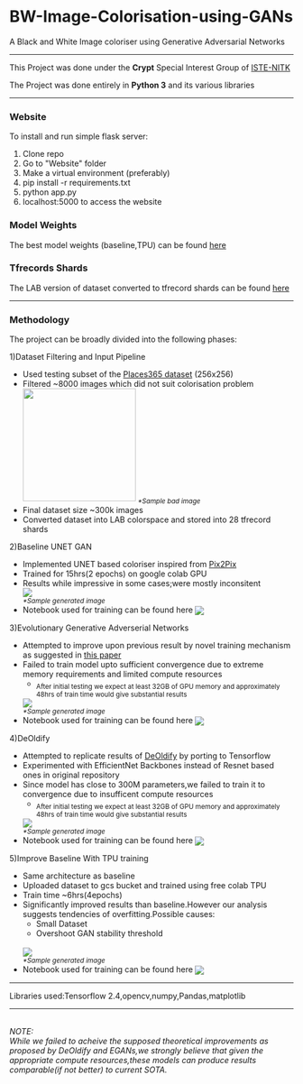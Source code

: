 # BW-Image-Colorisation-using-GANs
A Black and White Image coloriser using Generative Adversarial Networks

---
This Project was done under the <b>Crypt</b> Special Interest Group of <a href="https://iste.nitk.ac.in/">ISTE-NITK</a>

The Project was done entirely in <b>Python 3</b> and its various libraries<br>

---

### Website
To install and run simple flask server: 
1. Clone repo
2. Go to "Website" folder
3. Make a virtual environment (preferably) 
4. pip install -r requirements.txt
5. python app.py
6. localhost:5000 to access the website


### Model Weights
The best model weights (baseline,TPU) can be found [here](https://drive.google.com/drive/folders/1IG-QujUxtU7e56dDVic_-bWz6uBg1Uci?usp=sharing)

### Tfrecords Shards
The LAB version of dataset converted to tfrecord shards can be found [here](https://drive.google.com/drive/folders/1-vCQPdLhQwfge3WjYsal9jt6-Y_FwCux?usp=sharing)

---
### Methodology
The project can be broadly divided into the following phases:
<dl>
  <dt>1)Dataset Filtering and Input Pipeline</dt>
  <ul>
    <li>Used testing subset of the <a href="http://places2.csail.mit.edu/download.html">Places365 dataset</a> (256x256)</li>
    <li>Filtered ~8000 images which did not suit colorisation problem</li>
    <div>
    <img src="https://i.redd.it/koss642o8en61.jpg" width=200px>
      <sub> <em>*Sample bad image</em> </sub>
    </div>
    <li>Final dataset size ~300k images</li>
    <li>Converted dataset into LAB colorspace and stored into 28 tfrecord shards</li>
    
  </ul>
  
  <dt>2)Baseline UNET GAN</dt>
  <ul>
    <li>Implemented UNET based coloriser inspired from <a href="https://phillipi.github.io/pix2pix/">Pix2Pix</a></li>
    <li>Trained for 15hrs(2 epochs) on google colab GPU</li>
    <li>Results while impressive in some cases;were mostly inconsitent</li>
  <div>
  <img src="https://i.redd.it/4mxf9ne3ben61.jpg"><br>
    <sub> <em>*Sample generated image</em> </sub>
  </div>
  <li>Notebook used for training can be found here <a href="https://colab.research.google.com/drive/1q8jDyzCTW7yZrmuBaOepbeQQgHd6FUHH?usp=sharing"><img src="https://colab.research.google.com/assets/colab-badge.svg" align="center"></a></li>
  
  </ul>
  
  <dt>3)Evolutionary Generative Adverserial Networks</dt>
  <ul>
    <li>Attempted to improve upon previous result by novel training mechanism as suggested in <a href="https://drive.google.com/file/d/10fY8FnqepESzdd0NO__uPEZMqY8dMn8C/view?usp=sharing"> this paper </a> </li>
    <li>Failed to train model upto sufficient convergence due to extreme memory requirements and limited compute resources <ul><li><sub>After initial testing we expect at least 32GB of GPU memory and approximately 48hrs of train time would give substantial results</sub></li></ul></li>
  <div>
  <img src="https://i.redd.it/4ynx0eoegen61.png"><br>
    <sub> <em>*Sample generated image</em> </sub>
  </div>
  
   <li>Notebook used for training can be found here <a href="https://colab.research.google.com/drive/1zI4Eq0Docd4FLhs0PuCOJ9wpdJb1Mvoz?usp=sharing"><img src="https://colab.research.google.com/assets/colab-badge.svg" align="center"></a></li>
  </ul>
  
  <dt>4)DeOldify</dt>
  <ul>
    <li>Attempted to replicate results of <a href="https://github.com/jantic/DeOldify">DeOldify</a> by porting to Tensorflow</li>
    <li>Experimented with EfficientNet Backbones instead of Resnet based ones in original repository</li>
    <li>Since model has close to 300M parameters,we failed to train it to convergence due to insufficent compute resources<ul><li><sub>After initial testing we expect at least 32GB of GPU memory and approximately 48hrs of train time would give substantial results</sub></li></ul></li>
  <div>
  <img src="https://i.redd.it/dpbshotswen61.png"><br>
    <sub> <em>*Sample generated image</em> </sub>
  </div>
  
   <li>Notebook used for training can be found here <a href="https://colab.research.google.com/drive/1aCjKanfe1IPCtcZOaRIgX_P2R7NSDmpl?usp=sharing"><img src="https://colab.research.google.com/assets/colab-badge.svg" align="center"></a></li>
  </ul>
  
  <dt>5)Improve Baseline With TPU training</dt>
  <ul>
    <li>Same architecture as baseline</li>
    <li>Uploaded dataset to gcs bucket and trained using free colab TPU</li>
    <li>Train time ~6hrs(4epochs)</li>
  <li>Significantly improved results than baseline.However our analysis suggests tendencies of overfitting.Possible causes:<ul><li>Small Dataset</li><li>Overshoot GAN stability threshold </li></ul><br>
  <div>
  <img src="https://i.redd.it/uec0s3ivyen61.png"><br>
    <sub> <em>*Sample generated image</em> </sub>
  </div>
  
   <li>Notebook used for training can be found here <a href="https://colab.research.google.com/drive/1GAIAowBEQ2ZCq0lLAbLX8YgpvsR10MOS?usp=sharing"><img src="https://colab.research.google.com/assets/colab-badge.svg" align="center"></a></li>
  </ul>
  
  
</dl>

---

Libraries used:Tensorflow 2.4,opencv,numpy,Pandas,matplotlib

---
<br>
<em>NOTE: <br>While we failed to acheive the supposed theoretical improvements as proposed by DeOldify and EGANs,we strongly believe that given the appropriate compute resources,these models can produce results comparable(if not better) to current SOTA.
  <br>
  
</em>
